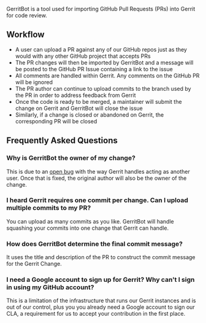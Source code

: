 GerritBot is a tool used for importing GitHub Pull Requests (PRs) into Gerrit for code review.

## Workflow

+ A user can upload a PR against any of our GitHub repos just as they would with any other GitHub project that accepts PRs
+ The PR changes will then be imported by GerritBot and a message will be posted to the GitHub PR Issue containing a link to the issue
+ All comments are handled within Gerrit. Any comments on the GitHub PR will be ignored
+ The PR author can continue to upload commits to the branch used by the PR in order to address feedback from Gerrit
+ Once the code is ready to be merged, a maintainer will submit the change on Gerrit and GerritBot will close the issue
+ Similarly, if a change is closed or abandoned on Gerrit, the corresponding PR will be closed

## Frequently Asked Questions

### Why is GerritBot the owner of my change?

This is due to an [open bug](https://bugs.chromium.org/p/gerrit/issues/detail?id=8296) with the way Gerrit handles acting as another user. Once that is fixed, the original author will also be the owner of the change.
 
### I heard Gerrit requires one commit per change. Can I upload multiple commits to my PR?

You can upload as many commits as you like. GerritBot will handle squashing your commits into one change that Gerrit can handle.

### How does GerritBot determine the final commit message?

It uses the title and description of the PR to construct the commit message for the Gerrit Change.

### I need a Google account to sign up for Gerrit? Why can't I sign in using my GitHub account?

This is a limitation of the infrastructure that runs our Gerrit instances and is out of our control, plus you you already need a Google account to sign our CLA, a requirement for us to accept your contribution in the first place.